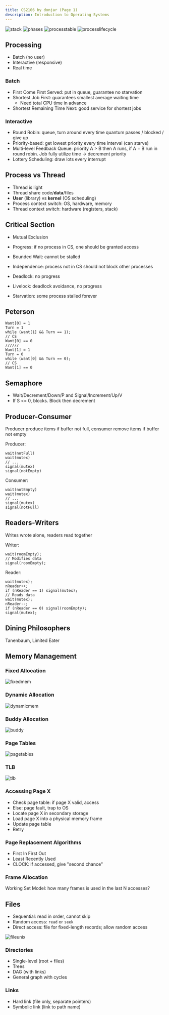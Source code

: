 ```yaml
---
title: CS2106 by donjar (Page 1)
description: Introduction to Operating Systems
---
```


![stack](/img/cs2106/stack.png "Stack")
![phases](/img/cs2106/phases.png "Phases")
![processtable](/img/cs2106/table.png "Process Table")
![processlifecycle](/img/cs2106/lifecycle.png "Process Life Cycle")

## Processing
- Batch (no user)
- Interactive (responsive)
- Real time

### Batch
- First Come First Served: put in queue, guarantee no starvation
- Shortest Job First: guarantees smallest average waiting time
  - Need total CPU time in advance
- Shortest Remaining Time Next: good service for shortest jobs

### Interactive
- Round Robin: queue, turn around every time quantum passes / blocked / give up
- Priority-based: get lowest priority every time interval (can starve)
- Multi-level Feedback Queue: priority A > B then A runs, if A = B run in round robin. Job fully utilize time -> decrement priority
- Lottery Scheduling: draw lots every interrupt

## Process vs Thread
- Thread is light
- Thread share code/**data**/files
- **User** (library) vs **kernel** (OS scheduling)
- Process context switch: OS, hardware, memory
- Thread context switch: hardware (registers, stack)

## Critical Section
- Mutual Exclusion
- Progress: if no process in CS, one should be granted access
- Bounded Wait: cannot be stalled
- Independence: process not in CS should not block other processes

- Deadlock: no progress
- Livelock: deadlock avoidance, no progress
- Starvation: some process stalled forever

## Peterson
```
Want[0] = 1
Turn = 1
while (want[1] && Turn == 1);
// CS
Want[0] == 0
//////
Want[1] = 1
Turn = 0
while (want[0] && Turn == 0);
// CS
Want[1] == 0
```

## Semaphore
- Wait/Decrement/Down/P and Signal/Increment/Up/V
- If S <= 0, blocks. Block then decrement

## Producer-Consumer
Producer produce items if buffer not full, consumer remove items if buffer not empty

Producer:
```
wait(notFull)
wait(mutex)
// ...
signal(mutex)
signal(notEmpty)
```

Consumer:
```
wait(notEmpty)
wait(mutex)
// ...
signal(mutex)
signal(notFull)
```

## Readers-Writers
Writes wrote alone, readers read together

Writer:
```
wait(roomEmpty);
// Modifies data
signal(roomEmpty);
```

Reader:
```
wait(mutex);
nReader++;
if (nReader == 1) signal(mutex);
// Reads data
wait(mutex);
nReader--;
if (nReader == 0) signal(roomEmpty);
signal(mutex);
```

## Dining Philosophers
Tanenbaum, Limited Eater

## Memory Management

### Fixed Allocation
![fixedmem](/img/cs2106/fixedmem.png "Fixed Memory")

### Dynamic Allocation
![dynamicmem](/img/cs2106/dynamicmem.png "Dynamic Memory")

### Buddy Allocation
![buddy](/img/cs2106/buddy.png "Buddy Memory")

### Page Tables
![pagetables](/img/cs2106/pagetables.png "Page Tables")

### TLB
![tlb](/img/cs2106/tlb.png "TLB")

### Accessing Page X
- Check page table: if page X valid, access
- Else: page fault, trap to OS
- Locate page X in secondary storage
- Load page X into a physical memory frame
- Update page table
- Retry

### Page Replacement Algorithms
- First In First Out
- Least Recently Used
- CLOCK: if accessed, give "second chance"

### Frame Allocation
Working Set Model: how many frames is used in the last N accesses?

## Files
- Sequential: read in order, cannot skip
- Random access: `read` or `seek`
- Direct access: file for fixed-length records; allow random access

![fileunix](/img/cs2106/fileunix.png "File Operations in Unix")

### Directories
- Single-level (root + files)
- Trees
- DAG (with links)
- General graph with cycles

### Links
- Hard link (file only, separate pointers)
- Symbolic link (link to path name)
